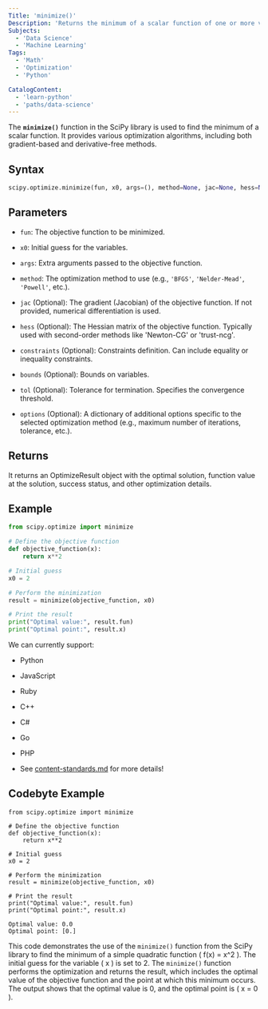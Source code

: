 ```yaml
---
Title: 'minimize()'
Description: 'Returns the minimum of a scalar function of one or more variables using optimization methods from SciPy.'
Subjects:
  - 'Data Science'
  - 'Machine Learning'
Tags:
  - 'Math'
  - 'Optimization'
  - 'Python'

CatalogContent:
  - 'learn-python'
  - 'paths/data-science'
---
```


The **`minimize()`** function in the SciPy library is used to find the minimum of a scalar function. It provides various optimization algorithms, including both gradient-based and derivative-free methods.

## Syntax

```python
scipy.optimize.minimize(fun, x0, args=(), method=None, jac=None, hess=None, constraints=(), bounds=None, tol=None, options=None)
```

## Parameters

- `fun`: The objective function to be minimized.
- `x0`: Initial guess for the variables.
- `args`: Extra arguments passed to the objective function.

- `method`: The optimization method to use (e.g., `'BFGS'`, `'Nelder-Mead'`, `'Powell'`, etc.).
- `jac` (Optional): The gradient (Jacobian) of the objective function. If not provided, numerical differentiation is used.
- `hess` (Optional): The Hessian matrix of the objective function. Typically used with second-order methods like 'Newton-CG' or 'trust-ncg'.
- `constraints` (Optional): Constraints definition. Can include equality or inequality constraints.
- `bounds` (Optional): Bounds on variables.
- `tol` (Optional): Tolerance for termination. Specifies the convergence threshold.
- `options` (Optional): A dictionary of additional options specific to the selected optimization method (e.g., maximum number of iterations, tolerance, etc.).

## Returns

It returns an OptimizeResult object with the optimal solution, function value at the solution, success status, and other optimization details.

## Example

```py
from scipy.optimize import minimize

# Define the objective function
def objective_function(x):
    return x**2

# Initial guess
x0 = 2

# Perform the minimization
result = minimize(objective_function, x0)

# Print the result
print("Optimal value:", result.fun)
print("Optimal point:", result.x)
```

We can currently support:

- Python
- JavaScript
- Ruby
- C++
- C#
- Go
- PHP

- See [content-standards.md](https://github.com/Codecademy/docs/blob/main/documentation/content-standards.md) for more details!

## Codebyte Example

```codebyte/python
from scipy.optimize import minimize

# Define the objective function
def objective_function(x):
    return x**2

# Initial guess
x0 = 2

# Perform the minimization
result = minimize(objective_function, x0)

# Print the result
print("Optimal value:", result.fun)
print("Optimal point:", result.x)
```

```shell
Optimal value: 0.0
Optimal point: [0.]
```

This code demonstrates the use of the `minimize()` function from the SciPy library to find the minimum of a simple quadratic function \( f(x) = x^2 \). The initial guess for the variable \( x \) is set to 2. The `minimize()` function performs the optimization and returns the result, which includes the optimal value of the objective function and the point at which this minimum occurs. The output shows that the optimal value is 0, and the optimal point is \( x = 0 \).

